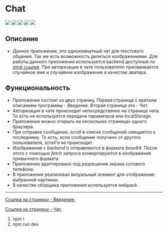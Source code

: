 # Chat

![](https://shields.io/badge/-HTML-orange)
![](https://shields.io/badge/-CSS-blue)
![](https://shields.io/badge/-JavaScript-yellow)
![](https://shields.io/badge/-Socket.io-010101)
![](https://shields.io/badge/-Webpack-1C78C0)

## Описание
* Данное приложение, это однокомнатный чат для текстового общения. Так же есть возможность делиться изображениями. Для работы данного приложения используется backend доступный по [этой ссылке](https://github.com/tyt34/chat-node-js). При авторизации в чате пользователю присваивается случайное имя и случайное изображение в качестве аватара. 

## Функциональность
* Приложение состоит из двух страниц. Первая страница с кратким описанием программы - *Введение*. Вторая страница это - *Чат*. 
* Авторизация в чате происходит непосредственно на странице чата. То есть не используется передача параметров или *localStorage*. 
* Приложение можно открыть на нескольких страницах одного браузера. 
* При отправке сообщения, *scroll* в списке сообщений смещается к последнему. То есть, если сообщение получено от другого пользователя, *scroll'а* не происходит.
* Изображения с *backend'а* отправляются в формате *base64*. После этого с помощью *fetch* запроса конвертируются в изображения привычного формата. 
* Приложение адаптировано под разрешения экрана сотового телефона. 
* В приложение реализован визуальный элемент для отображения выбранной картинки.
* В качестве сборщика приложения используется webpack. 

<tr>
    <hr>
</tr>

[Ссылка на страницу - Введение.](https://tyt34.github.io/chat-vanilla-js)

[Ссылка на страницу - Чат.](https://tyt34.github.io/chat-vanilla-js/main.html)

1. npm i
2. npm run dev
